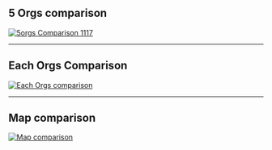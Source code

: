 
## 5 Orgs comparison

<div class='tableauPlaceholder' id='viz1731877664249' style='position: relative'><noscript><a href='#'><img alt='5orgs Comparison 1117 ' src='https:&#47;&#47;public.tableau.com&#47;static&#47;images&#47;5o&#47;5orgs_comparison_1117&#47;5orgsComparison1117&#47;1_rss.png' style='border: none' /></a></noscript><object class='tableauViz'  style='display:none;'><param name='host_url' value='https%3A%2F%2Fpublic.tableau.com%2F' /> <param name='embed_code_version' value='3' /> <param name='site_root' value='' /><param name='name' value='5orgs_comparison_1117&#47;5orgsComparison1117' /><param name='tabs' value='no' /><param name='toolbar' value='yes' /><param name='static_image' value='https:&#47;&#47;public.tableau.com&#47;static&#47;images&#47;5o&#47;5orgs_comparison_1117&#47;5orgsComparison1117&#47;1.png' /> <param name='animate_transition' value='yes' /><param name='display_static_image' value='yes' /><param name='display_spinner' value='yes' /><param name='display_overlay' value='yes' /><param name='display_count' value='yes' /><param name='language' value='en-US' /><param name='filter' value='publish=yes' /></object></div>             
<script type='text/javascript'>                
  var divElement = document.getElementById('viz1731877664249');                 
  var vizElement = divElement.getElementsByTagName('object')[0];               
  if ( divElement.offsetWidth > 800 ) { vizElement.style.width='1000px';vizElement.style.height='2627px';} else if ( divElement.offsetWidth > 500 ) { vizElement.style.width='1000px';vizElement.style.height='2627px';} else { vizElement.style.width='100%';vizElement.style.height='2227px';}                  
  var scriptElement = document.createElement('script');                 
  scriptElement.src = 'https://public.tableau.com/javascripts/api/viz_v1.js';              
  vizElement.parentNode.insertBefore(scriptElement, vizElement);             
</script>

----------------

## Each Orgs Comparison

<div class='tableauPlaceholder' id='viz1731877720219' style='position: relative'><noscript><a href='#'><img alt='Each Orgs comparison ' src='https:&#47;&#47;public.tableau.com&#47;static&#47;images&#47;ea&#47;eachorgs_comparison_1117&#47;EachOrgscomparison&#47;1_rss.png' style='border: none' /></a></noscript><object class='tableauViz'  style='display:none;'><param name='host_url' value='https%3A%2F%2Fpublic.tableau.com%2F' /> <param name='embed_code_version' value='3' /> <param name='site_root' value='' /><param name='name' value='eachorgs_comparison_1117&#47;EachOrgscomparison' /><param name='tabs' value='no' /><param name='toolbar' value='yes' /><param name='static_image' value='https:&#47;&#47;public.tableau.com&#47;static&#47;images&#47;ea&#47;eachorgs_comparison_1117&#47;EachOrgscomparison&#47;1.png' /> <param name='animate_transition' value='yes' /><param name='display_static_image' value='yes' /><param name='display_spinner' value='yes' /><param name='display_overlay' value='yes' /><param name='display_count' value='yes' /><param name='language' value='en-US' /><param name='filter' value='publish=yes' /></object></div>       
<script type='text/javascript'>                  
  var divElement = document.getElementById('viz1731877720219');             
  var vizElement = divElement.getElementsByTagName('object')[0];                
  if ( divElement.offsetWidth > 800 ) { vizElement.style.width='1000px';vizElement.style.height='2627px';} else if ( divElement.offsetWidth > 500 ) { vizElement.style.width='1000px';vizElement.style.height='2627px';} else { vizElement.style.width='100%';vizElement.style.height='5227px';}               
  var scriptElement = document.createElement('script');                
  scriptElement.src = 'https://public.tableau.com/javascripts/api/viz_v1.js';               
  vizElement.parentNode.insertBefore(scriptElement, vizElement);              
</script>

--------------------

## Map comparison

<div class='tableauPlaceholder' id='viz1731877758632' style='position: relative'><noscript><a href='#'><img alt='Map comparison ' src='https:&#47;&#47;public.tableau.com&#47;static&#47;images&#47;Ma&#47;Mapcomparison_1117&#47;Mapcomparison&#47;1_rss.png' style='border: none' /></a></noscript><object class='tableauViz'  style='display:none;'><param name='host_url' value='https%3A%2F%2Fpublic.tableau.com%2F' /> <param name='embed_code_version' value='3' /> <param name='site_root' value='' /><param name='name' value='Mapcomparison_1117&#47;Mapcomparison' /><param name='tabs' value='no' /><param name='toolbar' value='yes' /><param name='static_image' value='https:&#47;&#47;public.tableau.com&#47;static&#47;images&#47;Ma&#47;Mapcomparison_1117&#47;Mapcomparison&#47;1.png' /> <param name='animate_transition' value='yes' /><param name='display_static_image' value='yes' /><param name='display_spinner' value='yes' /><param name='display_overlay' value='yes' /><param name='display_count' value='yes' /><param name='language' value='en-US' /><param name='filter' value='publish=yes' /></object></div>              
<script type='text/javascript'>                
  var divElement = document.getElementById('viz1731877758632');                
  var vizElement = divElement.getElementsByTagName('object')[0];                 
  if ( divElement.offsetWidth > 800 ) { vizElement.style.width='100%';vizElement.style.height=(divElement.offsetWidth*0.75)+'px';} else if ( divElement.offsetWidth > 500 ) { vizElement.style.width='100%';vizElement.style.height=(divElement.offsetWidth*0.75)+'px';} else { vizElement.style.width='100%';vizElement.style.height='1427px';}         
  var scriptElement = document.createElement('script');            
  scriptElement.src = 'https://public.tableau.com/javascripts/api/viz_v1.js';            
  vizElement.parentNode.insertBefore(scriptElement, vizElement);            
</script>



